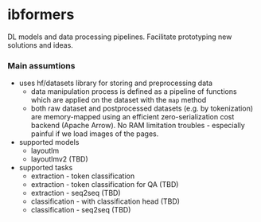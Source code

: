 # ibformers
DL models and data processing pipelines. Facilitate prototyping new solutions and ideas.


### Main assumtions
- uses hf/datasets library for storing and preprocessing data
    - data manipulation process is defined as a pipeline of 
      functions which are applied on the dataset with the `map` method
    - both raw dataset and postprocessed datasets (e.g. by tokenization) are memory-mapped using an 
      efficient zero-serialization cost backend (Apache Arrow). No RAM limitation troubles - 
      especially painful if we load images of the pages.
- supported models
    - layoutlm
    - layoutlmv2 (TBD)
- supported tasks
    - extraction - token classification
    - extraction - token classification for QA (TBD)
    - extraction - seq2seq (TBD)
    - classification - with classification head (TBD)
    - classification - seq2seq (TBD)
    
